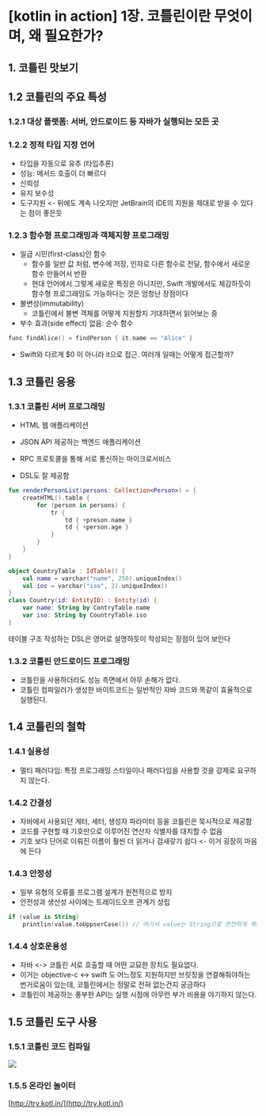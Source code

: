 # [kotlin in action] 1장. 코틀린이란 무엇이며, 왜 필요한가?

## 1. 코틀린 맛보기

## 1.2 코틀린의 주요 특성

### 1.2.1 대상 플랫폼: 서버, 안드로이드 등 자바가 실행되는 모든 곳

### 1.2.2 정적 타입 지정 언어

- 타입을 자동으로 유추 (타입추론)
- 성능: 메서드 호출이 더 빠르다
- 신뢰성
- 유지 보수성
- 도구지원 <- 뒤에도 계속 나오지만 JetBrain의 IDE의 지원을 제대로 받을 수 있다는 점이 좋은듯

### 1.2.3 함수형 프로그래밍과 객체지향 프로그래밍

- 일급 시민(first-class)인 함수
  - 함수를 일반 값 처럼, 변수에 저장, 인자로 다른 함수로 전달, 함수에서 새로운 함수 만들어서 반환
  - 현대 언어에서 그렇게 새로운 특징은 아니지만, Swift 개발에서도 체감하듯이 함수형 프로그래밍도 가능하다는 것은 엄청난 장점이다
- 불변성(immutability)
  - 코틀린에서 불변 객체를 어떻게 지원할지 기대하면서 읽어보는 중
- 부수 효과(side effect) 없음: 순수 함수

```kt
func findAlice() = findPerson { it.name == "Alice" }
```

- Swift와 다르게 $0 이 아니라 it으로 접근. 여러개 일때는 어떻게 접근할까? 

## 1.3 코틀린 응용

### 1.3.1 코틀린 서버 프로그래밍

- HTML 웹 애플리케이션
- JSON API 제공하는 백엔드 애플리케이션
- RPC 프로토콜을 통해 서로 통신하는 마이크로서비스

- DSL도 잘 제공함

```kt
fun renderPersonList(persons: Collection<Person>) = {
    creatHTML().table {
        for (person in persons) {
            tr {
                td { +preson.name }
                td { +person.age }
            }
        }
    }
}
```

```kt
object CountryTable : IdTable() {
    val name = varchar("name", 250).uniqueIndex()
    val ios = varchar("iso", 2).uniqueIndex()
}
class Country(id: EntityID) : Entity(id) {
    var name: String by ContryTable.name
    var iso: String by CountryTable.iso
}
```

테이블 구조 작성하는 DSL은 영어로 설명하듯이 작성되는 장점이 있어 보인다

### 1.3.2 코틀린 안드로이드 프로그래밍

- 코틀린을 사용하더라도 성능 측면에서 아무 손해가 없다.
- 코틀린 컴파일러가 생성한 바이트코드는 일반적인 자바 코드와 똑같이 효율적으로 실행된다.

## 1.4 코틀린의 철학

### 1.4.1 실용성

- 멀티 패러다임: 특정 프로그래밍 스타일이나 패러다임을 사용할 것을 강제로 요구하지 않는다.

### 1.4.2 간결성

- 자바에서 사용되던 게터, 세터, 생성자 파라미터 등을 코틀린은 묵시적으로 제공함
- 코드를 구현할 때 기호만으로 이루어진 연산자 식별자를 대치할 수 없음
- 기호 보다 단어로 이뤄진 이름이 훨씬 더 읽거나 검새갛기 쉽다 <- 이거 굉장히 마음에 든다

### 1.4.3 안정성

- 일부 유형의 오류를 프로그램 설계가 원천적으로 방지
- 안전성과 생산성 사이에는 트레이드오프 관계가 성립

```kt
if (value is String)
    printlin(value.toUppserCase()) // 여기서 value는 String으로 안전하게 캐스팅 된것으로 보임
```

### 1.4.4 상호운용성

- 자바 <-> 코틀린 서로 호출할 때 어떤 교묘한 장치도 필요없다.
- 이거는 objective-c <-> swift 도 어느정도 지원하지만 브릿징을 연결해줘야하는 번거로움이 있는데, 코틀린에서는 정말로 전혀 없는건지 궁금하다
- 코틀린이 제공하는 풍부한 API는 실행 시점에 아무런 부가 비용을 야기하지 않는다.

## 1.5 코틀린 도구 사용

### 1.5.1 코틀린 코드 컴파일

![](2022-06-04-00-41-26.png)

### 1.5.5 온라인 놀이터

[http://try.kotl.in/](http://try.kotl.in/)
